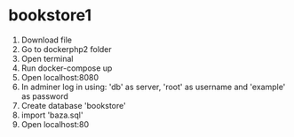 # bookstore1
1) Download file
2) Go to dockerphp2 folder
3) Open terminal
4) Run docker-compose up
5) Open localhost:8080
6) In adminer log in using: 'db' as server, 'root' as username and 'example' as password
7) Create database 'bookstore'
8) import 'baza.sql'
9) Open localhost:80
